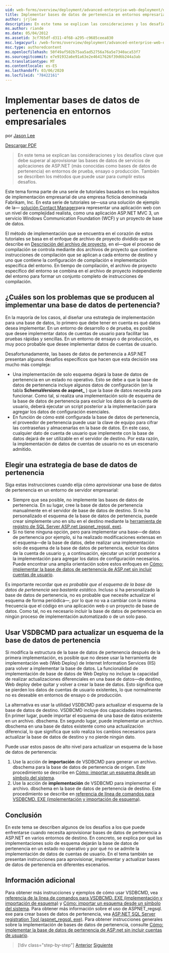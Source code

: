 ```yaml
---
uid: web-forms/overview/deployment/advanced-enterprise-web-deployment/deploying-membership-databases-to-enterprise-environments
title: Implementar bases de datos de pertenencia en entornos empresariales | Microsoft Docs
author: jrjlee
description: En este tema se explican las consideraciones y los desafíos clave que debe superar al aprovisionar las bases de datos de servicios de aplicaciones de ASP.NET (más comunes...
ms.author: riande
ms.date: 05/04/2012
ms.assetid: 3cf765df-d311-4f68-a295-c9685ceea830
msc.legacyurl: /web-forms/overview/deployment/advanced-enterprise-web-deployment/deploying-membership-databases-to-enterprise-environments
msc.type: authoredcontent
ms.openlocfilehash: 50f49af502b75aa5ad52756a76a5e7340aca53f7
ms.sourcegitcommit: e7e91932a6e91a63e2e46417626f39d6b244a3ab
ms.translationtype: MT
ms.contentlocale: es-ES
ms.lasthandoff: 03/06/2020
ms.locfileid: "78422161"
---
```

# <a name="deploying-membership-databases-to-enterprise-environments"></a>Implementar bases de datos de pertenencia en entornos empresariales

por [Jason Lee](https://github.com/jrjlee)

[Descargar PDF](https://msdnshared.blob.core.windows.net/media/MSDNBlogsFS/prod.evol.blogs.msdn.com/CommunityServer.Blogs.Components.WeblogFiles/00/00/00/63/56/8130.DeployingWebAppsInEnterpriseScenarios.pdf)

> En este tema se explican las consideraciones y los desafíos clave que debe superar al aprovisionar las bases de datos de servicios de aplicaciones de ASP.NET (más conocidas como bases de datos de pertenencia) en entornos de prueba, ensayo o producción. También se describen los métodos que puede usar para cumplir estos desafíos.

Este tema forma parte de una serie de tutoriales basados en los requisitos de implementación empresarial de una empresa ficticia denominada Fabrikam, Inc. En esta serie de tutoriales se&#x2014;usa una solución de ejemplo de la&#x2014; [solución Contact Manager](../web-deployment-in-the-enterprise/the-contact-manager-solution.md)para representar una aplicación web con un nivel de complejidad realista, como una aplicación ASP.NET MVC 3, un servicio Windows Communication Foundation (WCF) y un proyecto de base de datos.

El método de implementación que se encuentra en el corazón de estos tutoriales se basa en el enfoque de archivo de proyecto dividido que se describe en [Descripción del archivo de proyecto](../web-deployment-in-the-enterprise/understanding-the-project-file.md), en el&#x2014;que el proceso de compilación se controla mediante dos archivos de proyecto que contiene instrucciones de compilación que se aplican a cada entorno de destino y uno que contiene la configuración de compilación e implementación específica del entorno. En tiempo de compilación, el archivo de proyecto específico del entorno se combina en el archivo de proyecto independiente del entorno para formar un conjunto completo de instrucciones de compilación.

## <a name="what-are-the-issues-when-you-deploy-a-membership-database"></a>¿Cuáles son los problemas que se producen al implementar una base de datos de pertenencia?

En la mayoría de los casos, al diseñar una estrategia de implementación para una base de datos, lo primero que debe tener en cuenta es qué datos desea implementar. En un entorno de desarrollo o de prueba, es posible que desee implementar datos de cuentas de usuario para facilitar las pruebas rápidas y sencillas. En un entorno de ensayo o de producción, es muy poco probable que desee implementar datos de cuentas de usuario.

Desafortunadamente, las bases de datos de pertenencia a ASP.NET presentan algunos desafíos específicos que hacen que esta decisión sea mucho más compleja:

- Una implementación de solo esquema dejará la base de datos de pertenencia en un estado no operativo. Esto se debe a que la base de datos de pertenencia incluye algunos datos de configuración (en la tabla **SchemaVersions de aspnet\_** ) que la base de datos necesita para funcionar. Como tal, si realiza una implementación solo de esquema de la base de datos de pertenencia para excluir los datos de la cuenta de usuario, deberá ejecutar un script posterior a la implementación para agregar los datos de configuración esenciales.
- En función de cómo esté configurada la base de datos de pertenencia, el proveedor de pertenencia puede usar la clave de equipo para cifrar las contraseñas y almacenarlas en la base de datos. En este caso, cualquier dato de cuenta de usuario que implemente con la base de datos dejará de ser utilizable en el servidor de destino. Por esta razón, la implementación de datos de cuentas de usuario no es un escenario admitido.

## <a name="choosing-a-membership-database-strategy"></a>Elegir una estrategia de base de datos de pertenencia

Siga estas instrucciones cuando elija cómo aprovisionar una base de datos de pertenencia en un entorno de servidor empresarial:

- Siempre que sea posible, no implemente las bases de datos de pertenencia. En su lugar, cree la base de datos de pertenencia manualmente en el servidor de base de datos de destino. Si no ha personalizado el esquema de la base de datos de pertenencia, puede crear simplemente uno en situ en el destino mediante la [herramienta de registro de SQL Server ASP.net (aspnet\_regsql. exe)](https://msdn.microsoft.com/library/ms229862(v=vs.100).aspx).
- Si no tiene ninguna opción, pero para implementar una base&#x2014;de datos de pertenencia por ejemplo, si ha realizado modificaciones extensas en el esquema&#x2014;de la base de datos, debe realizar una implementación solo de esquema de la base de datos de pertenencia, excluir los datos de la cuenta de usuario y, a continuación, ejecutar un script posterior a la implementación para agregar los datos de configuración necesarios. Puede encontrar una amplia orientación sobre estos enfoques en [Cómo: implementar la base de datos de pertenencia de ASP.net sin incluir cuentas de usuario](https://msdn.microsoft.com/library/ff361972(v=vs.100).aspx).

Es importante recordar que *es probable que el esquema de la base de datos de pertenencia sea bastante estático*. Incluso si ha personalizado la base de datos de pertenencia, no es probable que necesite actualizar el esquema de forma periódica&#x2014;, por lo que no va a cambiar con la misma frecuencia que el código en una aplicación web o un proyecto de base de datos. Como tal, no es necesario incluir la base de datos de pertenencia en ningún proceso de implementación automatizado o de un solo paso.

## <a name="using-vsdbcmd-to-update-a-membership-database-schema"></a>Usar VSDBCMD para actualizar un esquema de la base de datos de pertenencia

Si modifica la estructura de la base de datos de pertenencia después de la primera implementación, es posible que no desee usar la herramienta de implementación web (Web Deploy) de Internet Information Services (IIS) para volver a implementar la base de datos. La funcionalidad de implementación de base de datos de Web Deploy no incluye la capacidad de realizar actualizaciones diferenciales en una base de datos&#x2014;de destino, Web deploy debe quitar y volver a crear la base de datos. Esto significa que se pierden los datos de cuentas de usuario existentes, lo que normalmente no es deseable en entornos de ensayo o de producción.

La alternativa es usar la utilidad VSDBCMD para actualizar el esquema de la base de datos de destino. VSDBCMD incluye dos capacidades importantes. En primer lugar, puede importar el esquema de una base de datos existente en un archivo. dbschema. En segundo lugar, puede implementar un archivo. dbschema en una base de datos existente como una actualización diferencial, lo que significa que solo realiza los cambios necesarios para actualizar la base de datos de destino y no pierde ningún dato.

Puede usar estos pasos de alto nivel para actualizar un esquema de la base de datos de pertenencia:

1. Use la acción de **importación** de VSDBCMD para generar un archivo. dbschema para la base de datos de pertenencia de origen. Este procedimiento se describe en [Cómo: importar un esquema desde un símbolo del sistema](https://msdn.microsoft.com/library/dd172135.aspx).
2. Use la acción de **implementación** de VSDBCMD para implementar el archivo. dbschema en la base de datos de pertenencia de destino. Este procedimiento se describe en [referencia de línea de comandos para VSDBCMD. EXE (implementación y importación de esquema)](https://msdn.microsoft.com/library/dd193283.aspx).

## <a name="conclusion"></a>Conclusión

En este tema se describen algunos de los desafíos a los que puede enfrentarse cuando necesita aprovisionar bases de datos de pertenencia a ASP.NET en varios entornos de destino. En concreto, se explica por qué las implementaciones solo de esquema dejarán la base de datos de pertenencia en un estado no operativo y por qué no se admite la implementación de datos de cuentas de usuario. En el tema también se presentan instrucciones para aprovisionar, implementar y actualizar bases de datos de pertenencia en diferentes escenarios.

## <a name="further-reading"></a>Información adicional

Para obtener más instrucciones y ejemplos de cómo usar VSDBCMD, vea [referencia de la línea de comandos para VSDBCMD. EXE (implementación y importación de esquema)](https://msdn.microsoft.com/library/dd193283.aspx) y [Cómo: importar un esquema desde un símbolo del sistema](https://msdn.microsoft.com/library/dd172135.aspx). Para obtener más información sobre el uso de ASPNET\_regsql. exe para crear bases de datos de pertenencia, vea [ASP.NET SQL Server registration Tool (aspnet\_regsql. exe)](https://msdn.microsoft.com/library/ms229862(v=vs.100).aspx). Para obtener instrucciones generales sobre la implementación de bases de datos de pertenencia, consulte [Cómo: implementar la base de datos de pertenencia de ASP.net sin incluir cuentas de usuario](https://msdn.microsoft.com/library/ff361972(v=vs.100).aspx).

> [!div class="step-by-step"]
> [Anterior](deploying-database-role-memberships-to-test-environments.md)
> [Siguiente](excluding-files-and-folders-from-deployment.md)
